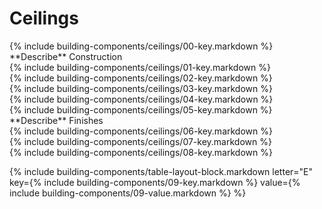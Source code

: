 <div data-role="collapsible" data-inset="false">
	<h1>Ceilings</h1>

<dl>

<dt class="building-components-key">
<div markdown="1" >
{% include building-components/ceilings/00-key.markdown %}
</div>
</dt>
<dd>
</dd>

<dt class="building-components-dt-block">
<span class="transform-to-uppercase" markdown="1">**Describe** Construction</span>
<div markdown="1">
{% include building-components/ceilings/01-key.markdown %}
</div>
</dt>
<dd class=".building-components-dd-block">
</dd>

<dt class="building-components-dt-block">
<div markdown="1">
{% include building-components/ceilings/02-key.markdown %}
</div>
</dt>
<dd class=".building-components-dd-block">
</dd>

<dt class="building-components-dt-block">
<div markdown="1">
{% include building-components/ceilings/03-key.markdown %}
</div>
</dt>
<dd class=".building-components-dd-block">
</dd>

<dt class="building-components-dt-block">
<div markdown="1">
{% include building-components/ceilings/04-key.markdown %}
</div>
</dt>
<dd class=".building-components-dd-block">
</dd>

<dt class="building-components-dt-block">
<div markdown="1">
{% include building-components/ceilings/05-key.markdown %}
</div>
</dt>
<dd class=".building-components-dd-block">
</dd>

<dt class="building-components-dt-block">
<span class="transform-to-uppercase" markdown="1">**Describe** Finishes</span>
<div markdown="1">
{% include building-components/ceilings/06-key.markdown %}
</div>
</dt>
<dd class=".building-components-dd-block">
</dd>

<dt class="building-components-dt-block">
<div markdown="1">
{% include building-components/ceilings/07-key.markdown %}
</div>
</dt>
<dd class=".building-components-dd-block">
</dd>

<dt class="building-components-dt-block">
<div markdown="1">
{% include building-components/ceilings/08-key.markdown %}
</div>
</dt>
<dd class=".building-components-dd-block">
</dd>


{% include building-components/table-layout-block.markdown letter="E" key={% include building-components/09-key.markdown %} value={% include building-components/09-value.markdown %} %}



</dl>
